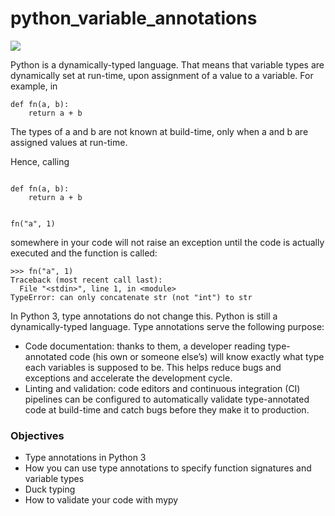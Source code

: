 # python_variable_annotations
![](https://camo.githubusercontent.com/e6e58053238a73487f09c17a7c0bf3e66638aba2cbfba36150f85b61c0c29183/68747470733a2f2f666c6f7269616e2d6461686c69747a2e64652f6d656469612f61727469636c65732f6c657665726167652d7468652d66756c6c2d706f74656e7469616c2d6f662d747970652d68696e74732f7468756d626e61696c2d6d2e77656270)

Python is a dynamically-typed language. That means that variable types are dynamically set at run-time, upon assignment of a value to a variable.
For example, in
```
def fn(a, b):
    return a + b
```
The types of a and b are not known at build-time, only when a and b are assigned values at run-time.

Hence, calling
```

def fn(a, b):
    return a + b


fn("a", 1)
```
somewhere in your code will not raise an exception until the code is actually executed and the function is called:
```
>>> fn("a", 1)
Traceback (most recent call last):
  File "<stdin>", line 1, in <module>
TypeError: can only concatenate str (not "int") to str

```
In Python 3, type annotations do not change this. Python is still a dynamically-typed language. Type annotations serve the following purpose:

- Code documentation: thanks to them, a developer reading type-annotated code (his own or someone else’s) will know exactly what type each variables is supposed to be. This helps reduce bugs and exceptions and accelerate the development cycle.
- Linting and validation: code editors and continuous integration (CI) pipelines can be configured to automatically validate type-annotated code at build-time and catch bugs before they make it to production.

### Objectives
- Type annotations in Python 3
- How you can use type annotations to specify function signatures and variable types
- Duck typing
- How to validate your code with mypy